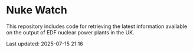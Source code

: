 # Nuke Watch

This repository includes code for retrieving the latest information available on the output of EDF nuclear power plants in the UK.

Last updated: 2025-07-15 21:16